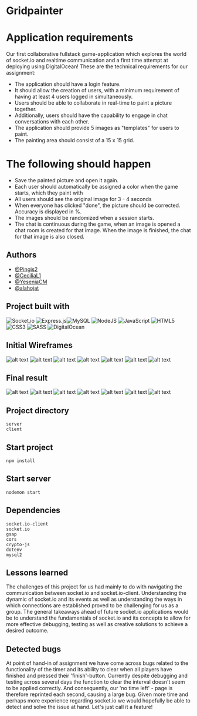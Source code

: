 # Gridpainter

# Application requirements

Our first collaborative fullstack game-application which explores the world of socket.io and realtime communication and a first time attempt at deploying using DigitalOcean!
These are the technical requirements for our assignment:

- The application should have a login feature.
- It should allow the creation of users, with a minimum requirement of having at least 4 users logged in simultaneously.
- Users should be able to collaborate in real-time to paint a picture together.
- Additionally, users should have the capability to engage in chat conversations with each other.
- The application should provide 5 images as "templates" for users to paint.
- The painting area should consist of a 15 x 15 grid.

# The following should happen

- Save the painted picture and open it again.
- Each user should automatically be assigned a color when the game starts, which they paint with
- All users should see the original image for 3 - 4 seconds
- When everyone has clicked "done", the picture should be corrected. Accuracy is displayed in %.
- The images should be randomized when a session starts.
- The chat is continuous during the game, when an image is opened a chat room is created for that image. When the image is finished, the chat for that image is also closed.

## Authors

- [@Pingis2](https://github.com/Pingis2)
- [@CeciliaL1](https://github.com/CeciliaL1)
- [@YeseniaCM](https://github.com/YeseniaCM)
- [@alahojat](https://www.github.com/alahojat)

## Project built with

![Socket.io](https://img.shields.io/badge/Socket.io-black?style=for-the-badge&logo=socket.io&badgeColor=010101)
![Express.js](https://img.shields.io/badge/express.js-%23404d59.svg?style=for-the-badge&logo=express&logoColor=%2361DAFB)![MySQL](https://img.shields.io/badge/mysql-%2300f.svg?style=for-the-badge&logo=mysql&logoColor=white)
![NodeJS](https://img.shields.io/badge/node.js-6DA55F?style=for-the-badge&logo=node.js&logoColor=white)
![JavaScript](https://img.shields.io/badge/javascript-%23323330.svg?style=for-the-badge&logo=javascript&logoColor=%23F7DF1E)
![HTML5](https://img.shields.io/badge/html5-%23E34F26.svg?style=for-the-badge&logo=html5&logoColor=white)
![CSS3](https://img.shields.io/badge/css3-%231572B6.svg?style=for-the-badge&logo=css3&logoColor=white)
![SASS](https://img.shields.io/badge/SASS-hotpink.svg?style=for-the-badge&logo=SASS&logoColor=white)
![DigitalOcean](https://img.shields.io/badge/DigitalOcean-%230167ff.svg?style=for-the-badge&logo=digitalOcean&logoColor=white)

## Initial Wireframes

![alt text](client/src/styles/wireframes/loginpage-wireframe.png)
![alt text](client/src/styles/wireframes/create-new-user-wireframe.png)
![alt text](client/src/styles/wireframes/homepage-wireframe.png)
![alt text](client/src/styles/wireframes/lobbyroom-wireframe.png)
![alt text](client/src/styles/wireframes/image-preview-wireframe.png)
![alt text](client/src/styles/wireframes/gamepage-wireframe.png)
![alt text](client/src/styles/wireframes/final-result-wireframe.png)

## Final result

![alt text](client/src/styles/wireframes/final-result/login-page.png)
![alt text](client/src/styles/wireframes/final-result/create-new-user.png)
![alt text](client/src/styles/wireframes/final-result/home-page.png)
![alt text](client/src/styles/wireframes/final-result/waiting-for-players.png)
![alt text](client/src/styles/wireframes/final-result/preview-image.png)
![alt text](client/src/styles/wireframes/final-result/game-page.png)
![alt text](client/src/styles/wireframes/final-result/final-result.png)

## Project directory

```
server
client
```

## Start project

```
npm install
```

## Start server

```
nodemon start
```

## Dependencies

```
socket.io-client
socket.io
gsap
cors
crypto-js
dotenv
mysql2

```

## Lessons learned

The challenges of this project for us had mainly to do with navigating the communication between socket.io and socket.io-client. Understanding the dynamic of socket.io and its events as well as understanding the ways in which connections are established proved to be challenging for us as a group. The general takeaways ahead of future socket.io applications would be to understand the fundamentals of socket.io and its concepts to allow for more effective debugging, testing as well as creative solutions to achieve a desired outcome.

## Detected bugs

At point of hand-in of assignment we have come across bugs related to the functionality of the timer and its ability to clear when all players have finished and pressed their 'finish'-button.
Currently despite debugging and testing across several days the function to clear the interval doesn't seem to be applied correctly. And consequently, our 'no time left' - page is therefore reprinted each second, causing a large bug. Given more time and perhaps more experience regarding socket.io we would hopefully be able to detect and solve the issue at hand. Let's just call it a feature!
